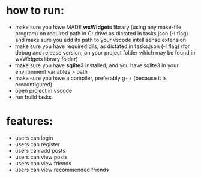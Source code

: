 how to run:
==========

* make sure you have MADE **wxWidgets** library (using any make-file program) on required path in C: drive as dictated in tasks.json (-I flag) and make sure you add its path to your vscode intellisense extension
* make sure you have required dlls, as dictated in tasks.json (-l flag) (for debug and release version; on your project folder which may be found in wxWidgets library folder)
* make sure you have **sqlite3** installed, and you have sqlite3 in your environment variables > path
* make sure you have a compiler, preferably g++ (because it is preconfigured)
* open project in vscode
* run build tasks


features:
========

* users can login
* users can register
* users can add posts
* users can view posts
* users can view friends
* users can view recommended friends
